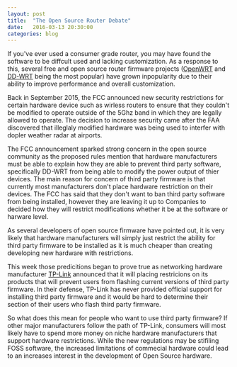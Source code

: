 ```yaml
---
layout: post
title:  "The Open Source Router Debate"
date:   2016-03-13 20:30:00
categories: blog
---
```

If you've ever used a consumer grade router, you may have found the software to
be diffcult used and lacking customization. As a response to this, several free
and open source router firmware projects ([OpenWRT][openwrt] and
[DD-WRT][ddwrt] being the most popular) have grown inpopularity due to their
ability to improve performance and overall customization.

Back in September 2015, the FCC announced new security restrictions for certain
hardware device such as wirless routers to ensure that they couldn't be
modified to operate outside of the 5Ghz band in which they are legally allowed
to operate. The decision to increase security came after the FAA discovered
that illeglaly modified hardware was being used to interfer with dopler weather
radar at airports.

The FCC announcement sparked strong concern in the open source community as the
proposed rules mention that hardware manufacturers must be able to explain how
they are able to prevent third party software, specifically DD-WRT from being
able to modify the power output of thier devices. The main reason for concern
of third party firmware is that currently most manufacturers don't place
hardware restriction on their devices. The FCC has said that they don't want to
ban third party software from being installed, however they are leaving it up
to Companies to decided how they will restrict modifications whether it be at
the software or harware level.

As several developers of open source firmware have pointed out, it is very
likely that hardware manufacturers will simply just restrict the ability for
third party firmware to be installed as it is much cheaper than creating
developing new hardware with restrictions.

This week those predicitions began to prove true as networking hardware
manufacturer [TP-Link][tp-link] announced that it will placing restricions on
its products that will prevent users from flashing current versions of third
party firmware. In their defense, TP-Link has never provided official support
for installing third party firmware and it would be hard to determine their
section of their users who flash third party firmware.

So what does this mean for people who want to use third party firmware? If
other major manufacturers follow the path of TP-Link, consumers will most
likely have to spend more money on niche hardware manufacturers that support
hardware restrictions. While the new regulations may be stifiling FOSS
software, the increased limitations of commecial hardware could lead to an
increases interest in the development of Open Source hardware.

[ddwrt]: http://www.dd-wrt.com/site/index
[openwrt]: http://wiki.openwrt.org/about/start
[tp-link]: http://arstechnica.com/information-technology/2016/03/tp-link-blocks-open-source-router-firmware-to-comply-with-new-fcc-rule